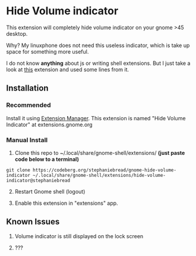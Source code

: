 # Hide Volume indicator

This extension will completely hide volume indicator on your gnome >45 desktop.

Why? My linuxphone does not need this useless indicator, which is take up space for something more useful.

I do not know **anything** about js or writing shell extensions. But I just take a look at [this](https://github.com/t184256/gnome-shell-extension-autohide-volume) extension and used some lines from it.

## Installation

### Recommended

Install it using [Extension Manager](https://flathub.org/apps/com.mattjakeman.ExtensionManager). This extension is named "Hide Volume Indicator" at extensions.gnome.org

### Manual Install

1. Clone this repo to ~/.local/share/gnome-shell/extensions/ **(just paste code below to a terminal)**

`git clone https://codeberg.org/stephaniebread/gnome-hide-volume-indicator ~/.local/share/gnome-shell/extensions/hide-volume-indicator@stephaniebread`

2. Restart Gnome shell (logout)

3. Enable this extension in "extensions" app.

## Known Issues

1. Volume indicator is still displayed on the lock screen

2. ???